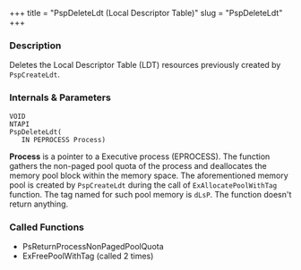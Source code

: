 +++
title = "PspDeleteLdt (Local Descriptor Table)"
slug = "PspDeleteLdt"
+++

### Description

Deletes the Local Descriptor Table (LDT) resources previously created by `PspCreateLdt`.

### Internals & Parameters

```
VOID
NTAPI
PspDeleteLdt(
   IN PEPROCESS Process)
```   

**Process** is a pointer to a Executive process (EPROCESS). The function gathers the non-paged pool quota of the process and deallocates the memory pool block within the memory space. The aforementioned memory pool is created by `PspCreateLdt` during the call of `ExAllocatePoolWithTag` function. The tag named for such pool memory is `dLsP`. The function doesn't return anything.

### Called Functions

- PsReturnProcessNonPagedPoolQuota
- ExFreePoolWithTag (called 2 times)